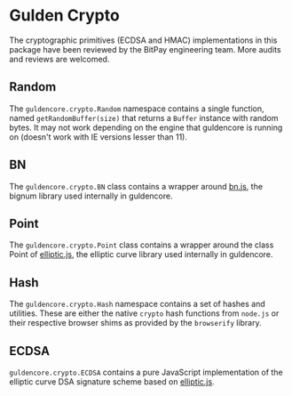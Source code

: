 # Gulden Crypto
The cryptographic primitives (ECDSA and HMAC) implementations in this package have been reviewed by the BitPay engineering team. More audits and reviews are welcomed.

## Random
The `guldencore.crypto.Random` namespace contains a single function, named `getRandomBuffer(size)` that returns a `Buffer` instance with random bytes. It may not work depending on the engine that guldencore is running on (doesn't work with IE versions lesser than 11).

## BN
The `guldencore.crypto.BN` class contains a wrapper around [bn.js](https://github.com/indutny/bn.js), the bignum library used internally in guldencore.

## Point
The `guldencore.crypto.Point` class contains a wrapper around the class Point of [elliptic.js](https://github.com/indutny/elliptic), the elliptic curve library used internally in guldencore.

## Hash
The `guldencore.crypto.Hash` namespace contains a set of hashes and utilities. These are either the native `crypto` hash functions from `node.js` or their respective browser shims as provided by the `browserify` library.

## ECDSA
`guldencore.crypto.ECDSA` contains a pure JavaScript implementation of the elliptic curve DSA signature scheme based on [elliptic.js](https://github.com/indutny/elliptic).
